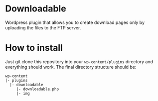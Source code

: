 # Downloadable
Wordpress plugin that allows you to create download pages only by uploading the files to the FTP server.

# How to install
Just git clone this repository into your `wp-content/plugins` directory and everything should work.
The final directory structure should be:
```
wp-content
|- plugins
  |- downloadable
     |- downloadable.php
     |- img
```
